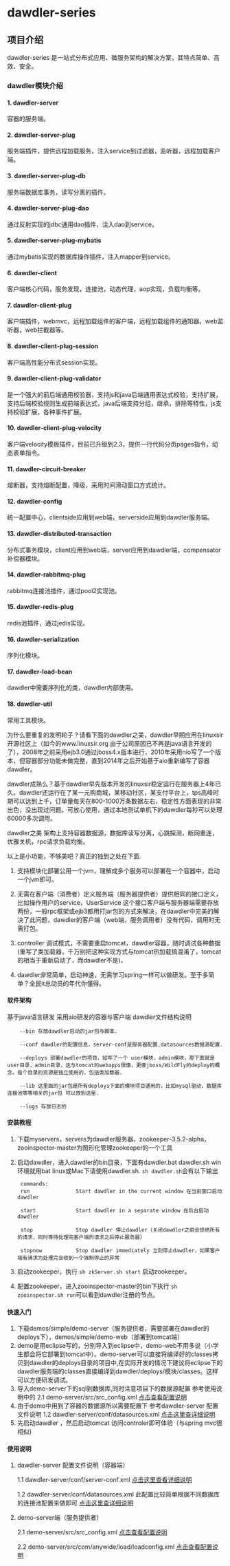 # dawdler-series

## 项目介绍

dawdler-series 是一站式分布式应用、微服务架构的解决方案，其特点简单、高效、安全。

### dawdler模块介绍

#### 1.  dawdler-server

容器的服务端。

#### 2.  dawdler-server-plug

服务端插件，提供远程加载服务，注入service到过滤器，监听器，远程加载客户端。

#### 3.  dawdler-server-plug-db

服务端数据库事务，读写分离的插件。

#### 4.  dawdler-server-plug-dao

通过反射实现的jdbc通用dao插件，注入dao到service。

#### 5.  dawdler-server-plug-mybatis

通过mybatis实现的数据库操作插件，注入mapper到service。

#### 6.  dawdler-client

客户端核心代码，服务发现，连接池，动态代理，aop实现，负载均衡等。

#### 7.  dawdler-client-plug

客户端插件，webmvc，远程加载组件的客户端，远程加载组件的通知器，web监听器，web拦截器等。

#### 8.  dawdler-client-plug-session

客户端高性能分布式session实现。

#### 9.  dawdler-client-plug-validator

是一个强大的前后端通用校验器，支持js和java后端通用表达式校验，支持扩展，支持后端校验规则生成前端表达式，java后端支持分组，继承，排除等特性，js支持校验扩展，各种事件扩展。

#### 10.  dawdler-client-plug-velocity

客户端velocity模板插件，目前已升级到2.3，提供一行代码分页pages指令，动态表单指令。

#### 11.  dawdler-circuit-breaker

熔断器，支持熔断配置，降级，采用时间滑动窗口方式统计。

#### 12.  dawdler-config

统一配置中心，clientside应用到web端，serverside应用到dawdler服务端。

#### 13.  dawdler-distributed-transaction

分布式事务模块，client应用到web端，server应用到dawdler端，compensator补偿器模块。

#### 14.  dawdler-rabbitmq-plug

rabbitmq连接池插件，通过pool2实现池。

#### 15.  dawdler-redis-plug

redis池插件，通过jedis实现。

#### 16.  dawdler-serialization

序列化模块。

#### 17.  dawdler-load-bean

dawdler中需要序列化的类，dawdler内部使用。

#### 18.  dawdler-util

常用工具模块。

为什么要重复的发明轮子？请看下面的dawdler之美，dawdler早期应用在linuxsir开源社区上（如今的www.linuxsir.org 由于公司原因已不再是java语言开发的了），2008年之前采用ejb3.0通过jboss4.x版本进行，2010年采用nio写了一个版本，但容器部分功能未做完整，直到2014年之后开始基于aio重新编写了容器dawdler。

dawdler成熟么？基于dawdler早先版本开发的linuxsir稳定运行在服务器上4年已久。dawdler还运行在了某一元购商城，某移动社区，某支付平台上，tps高峰时期可以达到上千，订单量每天在800-1000万条数据左右，稳定性方面表现的非常出色，没出现过问题。可放心使用，通过本地测试单机下的dawdler每秒可以处理60000多次调用。

dawdler之美
架构上支持容器数据源，数据库读写分离，心跳探测，断网重连，优雅关机，rpc请求负载均衡。

以上是小功能，不够美吧？真正的独到之处在下面.

1. 支持模块化部署公用一个jvm，理解成多个服务可以部署在一个容器中，启动一个jvm即可。

2. 无需在客户端（消费者）定义服务端（服务器提供者）提供相同的接口定义，比如操作用户的service，UserService 这个接口客户端与服务器端需要存放两份，一般rpc框架或ejb3都用打jar包的方式来解决，在dawdler中完美的解决了此问题，dawdler的客户端（web端，服务调用者）没有代码，调用时无需打包。

3. controller 调试模式，不需要重启tomcat，dawdler容器，随时调试各种数据(重写了类加载器，千万别把这种实现方式与tomcat热加载搞混淆了，tomcat的相当于重新启动了，而dawdler不是)。

4. dawdler非常简单，启动神速，无需学习spring一样可以做研发。至于多简单？全民it总动员的年代你懂得。

#### 软件架构

基于java语言研发 采用aio研发的容器与客户端
dawdler文件结构说明

        --bin 存放dawdler启动的jar包与脚本.

        --conf dawdler的配置信息，server-conf是服务器配置,datasources数据源配置.

        --deploys 部署dawdler的项目，如写了一个 user模块，admin模块，那下面就是user目录，admin目录，这与tomcat的webapps很像，更像jboss/WildFly的deploy的概念。每个目录的资源是独立使用的，包括类加载器.

        --lib 这里面的jar包是所有deploys下面的模块项目通用的，比如mysql驱动，数据库连接池等等相关的jar包 可以放到这里.

        --logs 存放日志的

#### 安装教程

1. 下载myservers，servers为dawdler服务器，zookeeper-3.5.2-alpha，zooinspector-master为图形化管理zookeeper的一个工具
2. 启动dawdler，进入dawdler的bin目录，下面有dawdler.bat dawdler.sh win环境就用bat linux或Mac下请使用dawdler.sh.
   `sh dawdler.sh`会有以下输出

        commands:
        run               Start dawdler in the current window 在当前窗口启动dawdler

        start             Start dawdler in a separate window 在后台启动dawdler 

        stop              Stop dawdler 停止dawdler（关闭dawdler之前会拒绝所有的请求，同时等待处理完客户端的请求之后停止服务器）

        stopnow           Stop dawdler immediately 立刻停止dawdler，如果客户端有请求为处理完会收到一个强制停止的异常

3. 启动zookeeper。执行 `sh zkServer.sh start`  启动zookeeper。
4. 配置zookeeper，进入zooinspector-master的bin下执行 `sh zooinspector.sh run`可以看到dawdler注册的节点。

#### 快速入门

1. 下载demos/simple/demo-server（服务提供者，需要部署在dawdler的deploys下），demos/simple/demo-web（部署到tomcat端）
2. demo是用eclipse写的，分别导入到eclipse中，demo-web不用多说（小学生都会将它部署到tomcat中）。demo-server可以直接将编译好的classes拷贝到dawdler的deploys目录的项目中,在实际开发的情况下建议将eclipse下的dawdler服务端的classes直接编译到dawdler/deploys/模块/classes。这样可以方便研发调试。
3. 导入demo-server下的sql到数据库,同时注意项目下的数据源配置 参考使用说明中的 2.1 demo-server/src/src_config.xml [点击查看配置说明](https://gitee.com/srchen1987/dawdler-series/blob/master/demos/simple/demo-server/src/src_config.xml)
4. 由于demo中用到了容器的数据源所以需要配置下 参考dawdler-server 配置文件说明 1.2 dawdler-server/conf/datasources.xml [点击这里查详细说明](https://gitee.com/srchen1987/dawdler-series/blob/master/myserver/servers/dawdler1/conf/datasources.xml)
5. 先启动dawdler ，然后启动tomcat 访问controler即可体验（与spring mvc很相似)

#### 使用说明

1. dawdler-server 配置文件说明（容器端）

    1.1 dawdler-server/conf/server-conf.xml [点击这里查看详细说明](https://gitee.com/srchen1987/dawdler-series/blob/master/myserver/servers/dawdler1/conf/server-conf.xml)

    1.2 dawdler-server/conf/datasources.xml 此配置比较简单根据不同数据库的连接池配置来做即可 [点击这里查详细说明](https://gitee.com/srchen1987/dawdler-series/blob/master/myserver/servers/dawdler1/conf/datasources.xml)

2. demo-server端（服务提供者）

    2.1 demo-server/src/src_config.xml [点击查看配置说明](https://gitee.com/srchen1987/dawdler-series/blob/master/demos/simple/demo-server/src/src_config.xml)

    2.2  demo-server/src/com/anywide/load/loadconfig.xml [点击查看配置说明](https://gitee.com/srchen1987/dawdler-series/blob/master/demos/simple/demo-server/src/com/anywide/load/loadconfig.xml)
